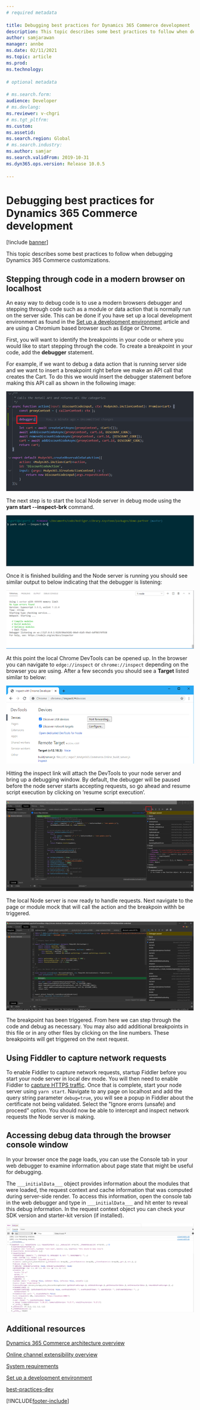 ```yaml
---
# required metadata

title: Debugging best practices for Dynamics 365 Commerce development 
description: This topic describes some best practices to follow when debugging Dynamics 365 Commerce customizations.  
author: samjarawan
manager: annbe
ms.date: 02/11/2021
ms.topic: article
ms.prod: 
ms.technology: 

# optional metadata

# ms.search.form: 
audience: Developer
# ms.devlang: 
ms.reviewer: v-chgri
# ms.tgt_pltfrm: 
ms.custom: 
ms.assetid: 
ms.search.region: Global
# ms.search.industry: 
ms.author: samjar
ms.search.validFrom: 2019-10-31
ms.dyn365.ops.version: Release 10.0.5

---
```

# Debugging best practices for Dynamics 365 Commerce development 

[!include [banner](../includes/banner.md)]

This topic describes some best practices to follow when debugging Dynamics 365 Commerce customizations. 


## Stepping through code in a modern browser on localhost
An easy way to debug code is to use a modern browsers debugger and stepping through code such as a module or data action that is normally run on the server side.  This can be done if you have set up a local development environment as found in the [Set up a development environment](setup-dev-environment.md) article and are using a Chromium based browser such as Edge or Chrome.

First, you will want to identify the breakpoints in your code or where you would like to start stepping through the code. To create a breakpoint in your code, add the **debugger** statement. 

For example, if we want to debug a data action that is running server side and we want to insert a breakpoint right before we make an API call that creates the Cart. To do this we would insert the debugger statement before making this API call as shown in the following image:

![Adding debugger to code](media/debugging-best-practices-1.png)

The next step is to start the local Node server in debug mode using the **yarn start --inspect-brk** command.

![Start Node in debug mode](media/debugging-best-practices-2.png)

Once it is finished building and the Node server is running you should see similar output to below indicating that the debugger is listening:

![Node listening](media/debugging-best-practices-3.png)


At this point the local Chrome DevTools can be opened up.  In the browser you can navigate to ```edge://inspect``` or ```chrome://inspect``` depending on the browser you are using.  After a few seconds you should see a **Target** listed similar to below:

![DevTools inspect](media/debugging-best-practices-4.png)

Hitting the inspect link will attach the DevTools to your node server and bring up a debugging window. By default, the debugger will be paused before the node server starts accepting requests, so go ahead and resume script execution by clicking on ‘resume script execution’.

![Resume script execution](media/debugging-best-practices-5.png)

The local Node server is now ready to handle requests. Next navigate to the page or module mock that will call the action and the breakpoin withh be triggered.

![Debugger breakpoint hit](media/debugging-best-practices-6.png)

The breakpoint has been triggered. From here we can step through the code and debug as necessary.
You may also add additional breakpoints in this file or in any other files by clicking on the line numbers. These breakpoints will get triggered on the next request.

## Using Fiddler to capture network requests

To enable Fiddler to capture network requests, startup Fiddler before you start your node server in local dev mode.  You will then need to enable Fiddler to [capture HTTPS traffic](https://docs.telerik.com/fiddler/configure-fiddler/tasks/decrypthttps). Once that is complete, start your node server using `yarn start`.
Navigate to any page on localhost and add the query string parameter `debug=true`, you will see a popup in Fiddler about the certificate not being validated.  Select the "Ignore erorrs (unsafe) and proceed" option. You should now be able to intercept and inspect network requests the Node server is making.

## Accessing debug data through the browser console window
In your browser once the page loads, you can use the Console tab in your web debugger to examine information about page state that might be useful for debugging.

The ```___initialData___``` object provides information about the modules that were loaded, the request context and cache information that was computed during server-side render. 
To access this information, open the console tab in the web debugger and type in ```___initialData___``` and hit enter to reveal this debug information. In the request context object you can check your SDK version and starter-kit version (if installed).

![Debug data](media/debugging-best-practices-7.png)

## Additional resources

[Dynamics 365 Commerce architecture overview](../commerce-architecture.md)

[Online channel extensibility overview](overview.md)

[System requirements](system-requirements.md)

[Set up a development environment](setup-dev-environment.md)

[best-practices-dev](best-practices-dev.md)


[!INCLUDE[footer-include](../../includes/footer-banner.md)]
